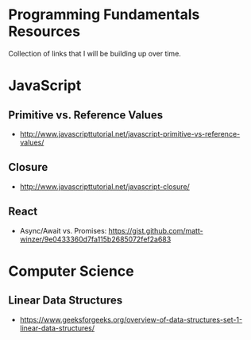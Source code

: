 # Programming Fundamentals Resources

Collection of links that I will be building up over time.

# JavaScript

## Primitive vs. Reference Values

* http://www.javascripttutorial.net/javascript-primitive-vs-reference-values/

## Closure

* http://www.javascripttutorial.net/javascript-closure/

## React

* Async/Await vs. Promises: https://gist.github.com/matt-winzer/9e0433360d7fa115b2685072fef2a683


# Computer Science

## Linear Data Structures

* https://www.geeksforgeeks.org/overview-of-data-structures-set-1-linear-data-structures/